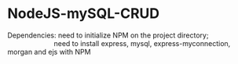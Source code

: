 # NodeJS-mySQL-CRUD

Dependencies: need to initialize NPM on the project directory; <br/>
&nbsp;&nbsp;&nbsp;&nbsp;&nbsp;&nbsp;&nbsp;&nbsp;&nbsp;&nbsp;&nbsp;&nbsp;&nbsp;&nbsp;&nbsp;&nbsp;&nbsp;&nbsp;&nbsp;&nbsp;&nbsp;&nbsp;&nbsp;&nbsp;need to install express, mysql, express-myconnection, morgan and ejs with NPM
